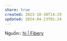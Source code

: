 ```yaml
---
share: true
created: 2023-10-30T14:29
updated: 2024-04-23T01:24
---
```

Nguồn:: [hi | Fibery](https://the.fibery.io/@public/User_Guide/Guide/GraphQL-API-254)